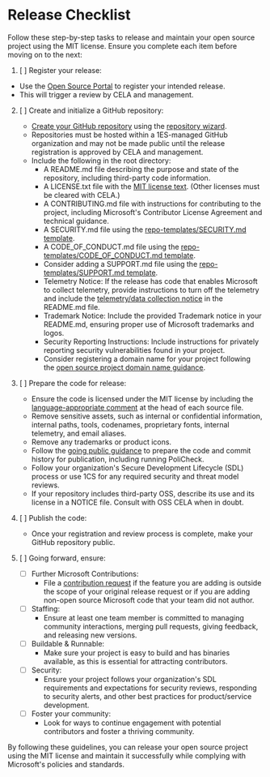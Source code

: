 # Release Checklist

Follow these step-by-step tasks to release and maintain your open source project using the MIT license. Ensure you complete each item before moving on to the next:

1.  [ ] Register your release:
   - Use the [Open Source Portal](https://repos.opensource.microsoft.com/release) to register your intended release.
   - This will trigger a review by CELA and management.

2. [ ] Create and initialize a GitHub repository:
   - [Create your GitHub repository](https://docs.opensource.microsoft.com/releasing/release-on-github/repo-creation) using the [repository wizard](https://repos.opensource.microsoft.com/microsoft/new).
   - Repositories must be hosted within a 1ES-managed GitHub organization and may not be made public until the release registration is approved by CELA and management.
   - Include the following in the root directory:
      - A README.md file describing the purpose and state of the repository, including third-party code information.
      - A LICENSE.txt file with the [MIT license text](https://docs.opensource.microsoft.com/releasing/general-guidance/boilerplate-license-files). (Other licenses must be cleared with CELA.)
      - A CONTRIBUTING.md file with instructions for contributing to the project, including Microsoft's Contributor License Agreement and technical guidance.
      - A SECURITY.md file using the [repo-templates/SECURITY.md template](https://github.com/microsoft/repo-templates/blob/main/shared/SECURITY.md).
      - A CODE_OF_CONDUCT.md file using the [repo-templates/CODE_OF_CONDUCT.md template](https://github.com/microsoft/repo-templates/blob/main/shared/CODE_OF_CONDUCT.md).
      - Consider adding a SUPPORT.md file using the [repo-templates/SUPPORT.md template](https://github.com/microsoft/repo-templates/blob/main/projections/mit/SUPPORT.md).
      - Telemetry Notice: If the release has code that enables Microsoft to collect telemetry, provide instructions to turn off the telemetry and include the [telemetry/data collection notice](https://docs.opensource.microsoft.com/releasing/general-guidance/telemetry) in the README.md file.
      - Trademark Notice: Include the provided Trademark notice in your README.md, ensuring proper use of Microsoft trademarks and logos.
      - Security Reporting Instructions: Include instructions for privately reporting security vulnerabilities found in your project.
      - Consider registering a domain name for your project following the [open source project domain name guidance](https://docs.opensource.microsoft.com/releasing/prepare-for-release/project-naming-and-domain-names#open-source-project-domain-name-guidance).

3. [ ] Prepare the code for release:
   - Ensure the code is licensed under the MIT license by including the [language-appropriate comment](https://docs.opensource.microsoft.com/releasing/general-guidance/copyright-headers) at the head of each source file.
   - Remove sensitive assets, such as internal or confidential information, internal paths, tools, codenames, proprietary fonts, internal telemetry, and email aliases.
   - Remove any trademarks or product icons.
   - Follow the [going public guidance](https://docs.opensource.microsoft.com/releasing/general-guidance/going-public) to prepare the code and commit history for publication, including running PoliCheck.
   - Follow your organization's Secure Development Lifecycle (SDL) process or use 1CS for any required security and threat model reviews.
   - If your repository includes third-party OSS, describe its use and its license in a NOTICE file. Consult with OSS CELA when in doubt.

4. [ ] Publish the code:
   - Once your registration and review process is complete, make your GitHub repository public.

5. [ ] Going forward, ensure:
   - [ ] Further Microsoft Contributions:
     - File a [contribution request](https://docs.opensource.microsoft.com/contributing/third-party) if the feature you are adding is outside the scope of your original release request or if you are adding non-open source Microsoft code that your team did not author.
   - [ ] Staffing:
     - Ensure at least one team member is committed to managing community interactions, merging pull requests, giving feedback, and releasing new versions.
   - [ ] Buildable & Runnable:
     - Make sure your project is easy to build and has binaries available, as this is essential for attracting contributors.
   - [ ] Security:
     - Ensure your project follows your organization's SDL requirements and expectations for security reviews, responding to security alerts, and other best practices for product/service development.
   - [ ] Foster your community:
     - Look for ways to continue engagement with potential contributors and foster a thriving community.

By following these guidelines, you can release your open source project using the MIT license and maintain it successfully while complying with Microsoft's policies and standards.